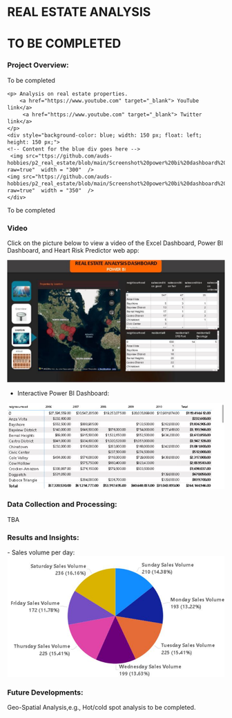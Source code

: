 # REAL ESTATE ANALYSIS



# TO BE COMPLETED 
<h3>Project Overview:</h3> 
To be completed  

<br>
<section>
     
    <p> Analysis on real estate properties. 
        <a href="https://www.youtube.com" target="_blank"> YouTube link</a>
         <a href="https://www.youtube.com" target="_blank"> Twitter link</a>
    </p>
    <div style="background-color: blue; width: 150 px; float: left; height: 150 px;">
    <!-- Content for the blue div goes here -->
     <img src="ttps://github.com/auds-hobbies/p2_real_estate/blob/main/Screenshot%20power%20bi%20dashboard%20real%20estate1.png?raw=true"  width = "300"  />
    <img src="https://github.com/auds-hobbies/p2_real_estate/blob/main/Screenshot%20power%20bi%20dashboard%20real%20estate2.png?raw=true"  width = "350"  />
    </div>
</section>

To be completed 
### Video 
Click on the picture below to view a video of the Excel Dashboard, Power BI Dashboard, and Heart Risk Predictor web app:

[![Watch the video](https://github.com/auds-hobbies/p2_real_estate/blob/main/Screenshot%20power%20bi%20dashboard%20real%20estate2.png)](https://youtu.be/pFVV-cahsBc) 


- Interactive Power BI Dashboard:
<img src="https://github.com/auds-hobbies/p2_real_estate/blob/main/Screenshot%20real%20estate2%20sales%20vol%20per%20yr.png " width="728"/> 



<h3>Data Collection and Processing:</h3>
TBA 


<h3>Results and Insights:</h3>
- Sales volume per day:
<img src="https://github.com/auds-hobbies/p2_real_estate/blob/main/Screenshot%20real%20estate1.png " width="728"/> 


<h3>Future Developments:</h3>
Geo-Spatial Analysis,e.g., Hot/cold spot analysis to be completed.
